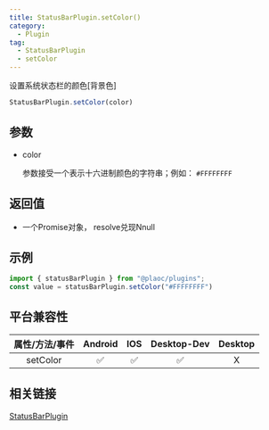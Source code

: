 ```yaml
---
title: StatusBarPlugin.setColor()
category:
  - Plugin
tag:
  - StatusBarPlugin
  - setColor 
---
```


设置系统状态栏的颜色\[背景色\]

```js
StatusBarPlugin.setColor(color)
```

## 参数

  - color

    参数接受一个表示十六进制颜色的字符串；例如： `#FFFFFFFF`


## 返回值

  - 一个Promise对象， resolve兑现Nnull

## 示例
```js
import { statusBarPlugin } from "@plaoc/plugins";
const value = statusBarPlugin.setColor("#FFFFFFFF")
```


## 平台兼容性

| 属性/方法/事件 | Android | IOS | Desktop-Dev | Desktop |
|:------------:|:-------:|:---:|:-----------:|:-------:|
| setColor     | ✅      | ✅  | ✅          | X       |

## 相关链接

[StatusBarPlugin](./index.md)


